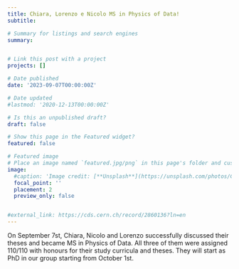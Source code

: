 ```yaml
---
title: Chiara, Lorenzo e Nicolo MS in Physics of Data! 
subtitle: 

# Summary for listings and search engines
summary: 


# Link this post with a project
projects: []

# Date published
date: '2023-09-07T00:00:00Z'

# Date updated
#lastmod: '2020-12-13T00:00:00Z'

# Is this an unpublished draft?
draft: false

# Show this page in the Featured widget?
featured: false

# Featured image
# Place an image named `featured.jpg/png` in this page's folder and customize its options here.
image:
  #caption: 'Image credit: [**Unsplash**](https://unsplash.com/photos/CpkOjOcXdUY)'
  focal_point: ''
  placement: 2
  preview_only: false


#external_link: https://cds.cern.ch/record/2860136?ln=en
---
```


On September  7st, Chiara, Nicolo and Lorenzo successfully discussed
their theses and became MS in Physics of Data. All three of them were
assigned 110/110 with honours for their study curricula and theses.
They will start as PhD in our group starting from October 1st.
